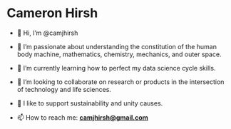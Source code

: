 # Cameron Hirsh

- 👋 Hi, I’m @camjhirsh
- 👀 I’m passionate about understanding the constitution of the human body machine, mathematics, chemistry, mechanics, and outer space.
- 🌱 I’m currently learning how to perfect my data science cycle skills.
- 🤝 I’m looking to collaborate on research or products in the intersection of technology and life sciences.
- 💞️ I like to support sustainability and unity causes.

- 📫 How to reach me: **camjhirsh@gmail.com**

<!---
camjhirsh/camjhirsh is a ✨ special ✨ repository because its `README.md` (this file) appears on your GitHub profile.
You can click the Preview link to take a look at your changes.
--->
